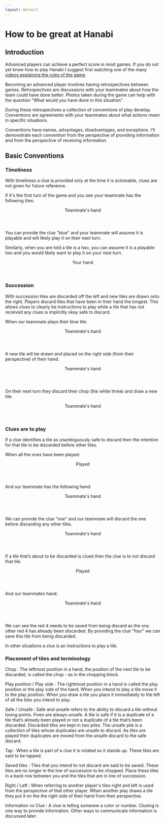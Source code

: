 ```yaml
---
layout: default
---
```


How to be great at Hanabi
=========================

## Introduction

Advanced players can achieve a perfect score in most games. If you do not yet know how to play Hanabi I suggest first watching one of the many [videos explaining the rules of the game](https://www.youtube.com/results?search_query=how+to+play+hanabi).

Becoming an advanced player involves having retrospectives between games. Retrospectives are discussions with your teammates about how the team could have done better. Photos taken during the game can help with the question "What would you have done in this situation".

During these retrospectives a collection of conventions of play develop. Conventions are agreements with your teammates about what actions mean in specific situations.

Conventions have names, advantages, disadvantages, and exceptions. I’ll demonstrate each convention from the perspective of providing information and from the perspective of receiving information.

## Basic Conventions

### Timeliness

With timeliness a clue is provided only at the time it is actionable, clues are not given for future reference.

If it's the first turn of the game and you see your teammate has the following tiles:

<hand>
  <header>Teammate's hand</header>
  <tiles>
    <tile color="yellow" rank="2"></tile>
    <tile color="green" rank="2"></tile>
    <tile color="red" rank="4"></tile>
    <tile color="blue" rank="1"><highlighted></highlighted></tile>
    <tile color="white" rank="3"></tile>
  </tiles>
</hand>

You can provide the clue "blue" and your teammate will assume it is playable and will likely play it on their next turn.

Similarly, when you are told a tile is a two, you can assume it is a playable two and you would likely want to play it on your next turn.

<hand>
  <header>Your hand</header>
  <tiles>
    <tile hidden></tile>
    <tile hidden></tile>
    <tile hidden><highlighted></highlighted></tile>
    <tile hidden></tile>
    <tile hidden></tile>
  </tiles>
</hand>

### Succession

With succession tiles are discarded off the left and new tiles are drawn onto the right. Players discard tiles that have been in their hand the longest. This allows clues to clearly be instructions to play while a tile that has not received any clues is implicitly okay safe to discard.

When our teammate plays their blue tile:

<hand>
  <header>Teammate's hand</header>
  <tiles>
    <tile color="yellow" rank="2"></tile>
    <tile color="green" rank="2"></tile>
    <tile color="red" rank="4"></tile>
    <tile color="blue" rank="1"><highlighted></highlighted></tile>
    <tile color="white" rank="3"></tile>
  </tiles>
</hand>

A new tile will be drawn and placed on the right side (from their perspective) of their hand:

<hand>
  <header>Teammate's hand</header>
  <tiles>
    <tile color="rainbow" rank="1"></tile>
    <tile color="yellow" rank="2"></tile>
    <tile color="green" rank="2"></tile>
    <tile color="red" rank="4"></tile>
    <tile color="white" rank="3"></tile>
  </tiles>
</hand>

On their next turn they discard their chop (the white three) and draw a new tile:

<hand>
  <header>Teammate's hand</header>
  <tiles>
    <tile color="rainbow" rank="4"></tile>
    <tile color="rainbow" rank="1"></tile>
    <tile color="yellow" rank="2"></tile>
    <tile color="green" rank="2"></tile>
    <tile color="red" rank="4"></tile>
  </tiles>
</hand>


### Clues are to play

If a clue identifies a tile as unambiguously safe to discard then the intention for that tile to be discarded before other tiles.

When all the ones have been played:

<pile>
  <header>Played</header>
  <tiles>
    <tile color=yellow rank=1></tile>
    <tile color=yellow rank=2></tile>
    <tile color=yellow rank=3></tile>
    <tile color=yellow rank=4></tile>
  </tiles>
  <tiles>
    <tile color=blue rank=1></tile>
    <tile color=blue rank=2></tile>
    <tile color=blue rank=3></tile>
  </tiles>
  <tiles>
    <tile color=red rank=1></tile>
  </tiles>
  <tiles>
    <tile color=white rank=1></tile>
  </tiles>
  <tiles>
    <tile color=rainbow rank=1></tile>
  </tiles>
</pile>

And our teammate has the following hand:

<hand>
  <header>Teammate's hand</header>
  <tiles>
    <tile color="rainbow" rank="4"></tile>
    <tile color="rainbow" rank="1"></tile>
    <tile color="yellow" rank="2"></tile>
    <tile color="green" rank="2"></tile>
    <tile color="red" rank="4"></tile>
  </tiles>
</hand>

We can provide the clue "one" and our teammate will discard the one before discarding any other tiles.

<hand>
  <header>Teammate's hand</header>
  <tiles>
    <tile color="rainbow" rank="4"></tile>
    <tile color="rainbow" rank="1"></tile>
    <tile color="yellow" rank="2"></tile>
    <tile color="green" rank="2"></tile>
    <tile color="red" rank="4"></tile>
  </tiles>
</hand>


If a tile that’s about to be discarded is clued then the clue is to not discard that tile.

<pile>
  <header>Played</header>
  <tiles>
    <tile color=yellow rank=4></tile>
  </tiles>
  <tiles>
    <tile color=blue rank=3></tile>
  </tiles>
  <tiles>
    <tile color=red rank=1></tile>
    <tile color=red rank=4></tile>
  </tiles>
  <tiles>
    <tile color=white rank=1></tile>
  </tiles>
  <tiles>
    <tile color=rainbow rank=1></tile>
  </tiles>
</pile>

And our teammates hand:

<hand>
  <header>Teammate's hand</header>
  <tiles>
    <tile color="blue" rank="1"></tile>
    <tile color="red" rank="1"></tile>
    <tile color="yellow" rank="2"></tile>
    <tile color="green" rank="2"></tile>
    <tile color="red" rank="4"></tile>
  </tiles>
</hand>

We can see the red 4 needs to be saved from being discard as the ony other red 4 has already been discarded. By providing the clue "four" we can save this tile from being discarded.

In other situations a clue is an instructions to play a tile.

### Placement of tiles and terminology
Chop
: The leftmost position in a hand, the position of the next tile to be discarded, is called the chop - as in the chopping block.

Play position / Play side
: The rightmost position in a hand is called the play position or the play side of the hand. When you intend to play a tile move it to the play position. When you draw a tile you place it immediately to the left of all the tiles you intend to play.

Safe / Unsafe
: Safe and unsafe refers to the ability to discard a tile without losing points. Fives are always unsafe. A tile is safe if it is a duplicate of a tile that’s already been played or not a duplicate of a tile that’s been discarded. Discarded tiles are kept in two piles. The unsafe pile is a collection of tiles whose duplicates are unsafe to discard. As tiles are played their duplicates are moved from the unsafe discard to the safe discard.

Tap
: When a tile is part of a clue it is rotated so it stands up. These tiles are said to be tapped.

Saved tiles
: Tiles that you intend to not discard are said to be saved. These tiles are no longer in the line of succession to be chopped. Place these tiles in a back row between you and the tiles that are in line of succession.
    
Right / Left
: When referring to another player's tiles right and left is used from the perspective of that other player. When another play draws a tile they put it on the the right side of their hand from their perspective.
    
Information vs Clue
: A clue is telling someone a color or number. Clueing is one way to provide information. Other ways to communicate information is discussed later.

